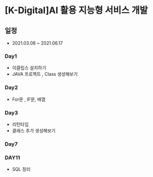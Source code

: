 # [K-Digital]AI 활용 지능형 서비스 개발



## 일정

* 2021.03.08 ~ 2021.06.17



### Day1

* 이클립스 설치하기
* JAVA 프로젝트 , Class 생성해보기

### Day2

* For문 , IF문, 배열

### Day3

* 리턴타입
* 클래스 추가 생성해보기

### Day7



### DAY11 

* SQL 정리



